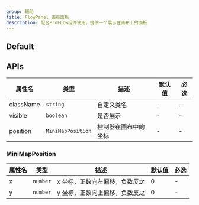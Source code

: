 ```yaml
---
group: 辅助
title: FlowPanel 画布面板
description: 配合ProFLow组件使用，提供一个展示在画布上的面板
---
```


## Default

<code src="./demos/index.tsx" center></code>

## APIs

| 属性名    | 类型              | 描述                 | 默认值 | 必选 |
| --------- | ----------------- | -------------------- | ------ | ---- |
| className | `string`          | 自定义类名           | -      | -    |
| visible   | `boolean`         | 是否展示             | -      | -    |
| position  | `MiniMapPosition` | 控制器在画布中的坐标 | -      | -    |

### MiniMapPosition

| 属性名 | 类型     | 描述                           | 默认值 | 必选 |
| ------ | -------- | ------------------------------ | ------ | ---- |
| x      | `number` | x 坐标，正数向左偏移，负数反之 | 0      | -    |
| y      | `number` | y 坐标，正数向上偏移，负数反之 | 0      | -    |
